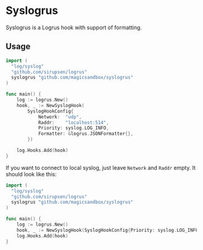 # Syslogrus 

Syslogrus is a Logrus hook with support of formatting.

## Usage

```go
import (
  "log/syslog"
  "github.com/sirupsen/logrus"
  syslogrus "github.com/magicsandbox/syslogrus"
)

func main() {
	log := logrus.New()
	hook, _ := NewSyslogHook(
		SyslogHookConfig{
			Network:  "udp",
			Raddr:    "localhost:514",
			Priority: syslog.LOG_INFO,
			Formatter: &logrus.JSONFormatter{},
		})

	log.Hooks.Add(hook)
}
```

If you want to connect to local syslog, just leave `Network` and `Raddr` empty. It should look like this:

```go
import (
  "log/syslog"
  "github.com/sirupsen/logrus"
  syslogrus "github.com/magicsandbox/syslogrus"
)

func main() {
	log := logrus.New()
	hook, _ := NewSyslogHook(SyslogHookConfig{Priority: syslog.LOG_INFO})
	log.Hooks.Add(hook)
}
```
